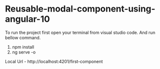 # Reusable-modal-component-using-angular-10

To run the project first open your terminal from visual studio code. And run bellow command.
1. npm install
2. ng serve -o

Local Url - http://localhost:4201/first-component

